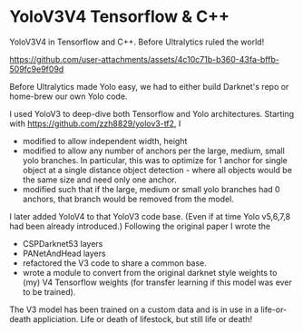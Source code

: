 # YoloV3V4 Tensorflow & C++
YoloV3V4 in Tensorflow and C++. Before Ultralytics ruled the world!

https://github.com/user-attachments/assets/4c10c71b-b360-43fa-bffb-509fc9e9f09d

Before Ultralytics made Yolo easy, we had to either build Darknet's repo or home-brew our own Yolo code.

I used YoloV3 to deep-dive both Tensorflow and Yolo architectures.
Starting with https://github.com/zzh8829/yolov3-tf2, I
* modified to allow independent width, height
* modified to allow any number of anchors per the large, medium, small yolo branches. In particular,
this was to optimize for 1 anchor for single object at a single distance object detection - where all objects
would be the same size and need only one anchor.
* modified such that if the large, medium or small yolo branches had 0 anchors, that branch would be
removed from the model.

I later added YoloV4 to that YoloV3 code base. (Even if at time Yolo v5,6,7,8 had been already
introduced.)  Following the original paper I wrote the
* CSPDarknet53 layers
* PANetAndHead layers
* refactored the V3 code to share a common base.
* wrote a module to convert from the original darknet style weights to (my) V4 Tensorflow weights (for transfer
learning if this model was ever to be trained).

The V3 model has been trained on a custom data and is in use in a life-or-death appliciation. Life or death of
lifestock, but still life or death!



